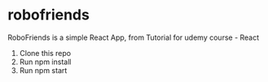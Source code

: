 # robofriends
RoboFriends is a simple React App, from Tutorial for udemy course - React
  1. Clone this repo
  2. Run npm install
  3. Run npm start
